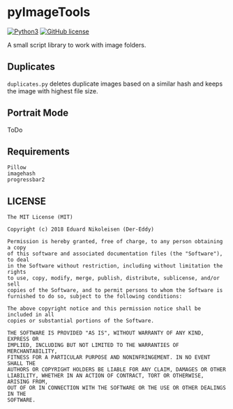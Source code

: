 pyImageTools
====
[![Python3](https://img.shields.io/badge/python-3.6-blue.svg)](https://github.com/Der-Eddy/pyImageTools)
[![GitHub license](https://img.shields.io/badge/license-MIT-blue.svg)](https://raw.githubusercontent.com/Der-Eddy/pyImageTools/master/LICENSE)

A small script library to work with image folders.

Duplicates
---
`duplicates.py` deletes duplicate images based on a similar hash and keeps the image with highest file size.

Portrait Mode
---
ToDo

Requirements
---

    Pillow
    imagehash
    progressbar2

LICENSE
---

    The MIT License (MIT)

    Copyright (c) 2018 Eduard Nikoleisen (Der-Eddy)

    Permission is hereby granted, free of charge, to any person obtaining a copy
    of this software and associated documentation files (the "Software"), to deal
    in the Software without restriction, including without limitation the rights
    to use, copy, modify, merge, publish, distribute, sublicense, and/or sell
    copies of the Software, and to permit persons to whom the Software is
    furnished to do so, subject to the following conditions:

    The above copyright notice and this permission notice shall be included in all
    copies or substantial portions of the Software.

    THE SOFTWARE IS PROVIDED "AS IS", WITHOUT WARRANTY OF ANY KIND, EXPRESS OR
    IMPLIED, INCLUDING BUT NOT LIMITED TO THE WARRANTIES OF MERCHANTABILITY,
    FITNESS FOR A PARTICULAR PURPOSE AND NONINFRINGEMENT. IN NO EVENT SHALL THE
    AUTHORS OR COPYRIGHT HOLDERS BE LIABLE FOR ANY CLAIM, DAMAGES OR OTHER
    LIABILITY, WHETHER IN AN ACTION OF CONTRACT, TORT OR OTHERWISE, ARISING FROM,
    OUT OF OR IN CONNECTION WITH THE SOFTWARE OR THE USE OR OTHER DEALINGS IN THE
    SOFTWARE.
